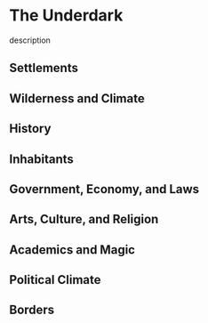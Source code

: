 # The Underdark

description

## Settlements

## Wilderness and Climate

## History

## Inhabitants

## Government, Economy, and Laws

## Arts, Culture, and Religion

## Academics and Magic

## Political Climate

## Borders